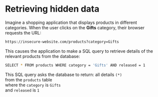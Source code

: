 # Retrieving hidden data

Imagine a shopping application that displays products in different categories. When the user clicks on the **Gifts** category, their browser requests the URL:
```bash
https://insecure-website.com/products?category=Gifts
```
This causes the application to make a SQL query to retrieve details of the relevant products from the database:
```bash
SELECT * FROM products WHERE category = 'Gifts' AND released = 1
```
This SQL query asks the database to return:
all details `(*)`<br>
from the `products` table<br>
where the `category` is `Gifts`<br>
and `released` is `1`<br>
